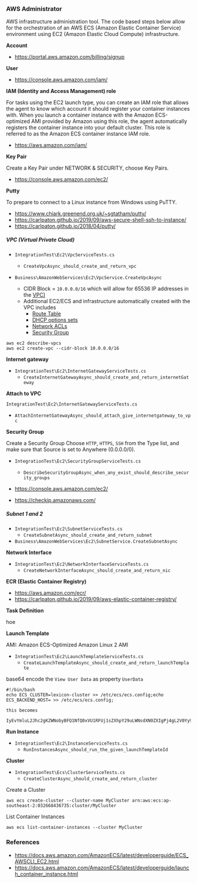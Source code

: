 ### AWS Administrator
AWS infrastructure administration tool. The code based steps below allow for the orchestration of an AWS ECS (Amazon Elastic Container Service) environment using EC2 (Amazon Elastic Cloud Compute) infrastructure.

**Account**

* https://portal.aws.amazon.com/billing/signup

**User**

* https://console.aws.amazon.com/iam/

**IAM (Identity and Access Management) role**

For tasks using the EC2 launch type, you can create an IAM role that allows the agent to know which account it should register your container instances with. When you launch a container instance with the Amazon ECS-optimized AMI provided by Amazon using this role, the agent automatically registers the container instance into your default cluster. This role is referred to as the Amazon ECS container instance IAM role.

* https://aws.amazon.com/iam/

**Key Pair**

Create a Key Pair under NETWORK & SECURITY, choose Key Pairs.

* https://console.aws.amazon.com/ec2/

**Putty**

To prepare to connect to a Linux instance from Windows using PuTTY. 

* https://www.chiark.greenend.org.uk/~sgtatham/putty/
* https://carlpaton.github.io/2019/09/aws-secure-shell-ssh-to-instance/
* https://carlpaton.github.io/2018/04/putty/

##### VPC (Virtual Private Cloud)

* `IntegrationTest\Ec2\VpcServiceTests.cs`
  * `CreateVpcAsync_should_create_and_return_vpc`

* `Business\AmazonWebServices\Ec2\VpcService.CreateVpcAsync`
  * CIDR Block = `10.0.0.0/16` which will allow for 65536 IP addresses in the [VPC)](https://docs.aws.amazon.com/vpc/latest/userguide/VPC_Subnets.html)
  * Additional EC2/ECS and infrastructure automatically created with the VPC includes
    * [Route Table](https://docs.aws.amazon.com/vpc/latest/userguide/VPC_Route_Tables.html)
    * [DHCP options sets](https://docs.aws.amazon.com/vpc/latest/userguide/VPC_DHCP_Options.html)
    * [Network ACLs](https://docs.aws.amazon.com/vpc/latest/userguide/vpc-network-acls.html)
    * [Security Group](https://docs.aws.amazon.com/vpc/latest/userguide/VPC_SecurityGroups.html)

```
aws ec2 describe-vpcs 
aws ec2 create-vpc --cidr-block 10.0.0.0/16
```

**Internet gateway**

* `IntegrationTest\Ec2\InternetGatewayServiceTests.cs`
  * `CreateInternetGatewayAsync_should_create_and_return_internetGateway`

**Attach to VPC**

`IntegrationTest\Ec2\InternetGatewayServiceTests.cs`

- `AttachInternetGatewayAsync_should_attach_give_internetgateway_to_vpc`

**Security Group**

Create a Security Group Choose `HTTP`, `HTTPS`, `SSH` from the Type list, and make sure that Source is set to Anywhere (0.0.0.0/0).

* `IntegrationTest\Ec2\SecurityGroupServiceTests.cs`
  * `DescribeSecurityGroupAsync_when_any_exist_should_describe_security_groups`

* https://console.aws.amazon.com/ec2/
* https://checkip.amazonaws.com/

##### Subnet 1 and 2

* `IntegrationTest\Ec2\SubnetServiceTests.cs`
  * `CreateSubnetAsync_should_create_and_return_subnet`
* `Business\AmazonWebServices\Ec2\SubnetService.CreateSubnetAsync`

**Network Interface**

* `IntegrationTest\Ec2\NetworkInterfaceServiceTests.cs`
  * `CreateNetworkInterfaceAsync_should_create_and_return_nic`

**ECR (Elastic Container Registry)**

* https://aws.amazon.com/ecr/
* https://carlpaton.github.io/2019/09/aws-elastic-container-registry/

**Task Definition**

hoe

**Launch Template**

AMI: Amazon ECS-Optimized Amazon Linux 2 AMI 

* `IntegrationTest\Ec2\LaunchTemplateServiceTests.cs`
  * `CreateLaunchTemplateAsync_should_create_and_return_launchTemplate`

base64 encode the `View User Data` as property `UserData`

```
#!/bin/bash
echo ECS_CLUSTER=lexicon-cluster >> /etc/ecs/ecs.config;echo ECS_BACKEND_HOST= >> /etc/ecs/ecs.config;

this becomes

IyEvYmluL2Jhc2gKZWNobyBFQ1NfQ0xVU1RFUj1sZXhpY29uLWNsdXN0ZXIgPj4gL2V0Yy9lY3MvZWNzLmNvbmZpZztlY2hvIEVDU19CQUNLRU5EX0hPU1Q9ID4+IC9ldGMvZWNzL2Vjcy5jb25maWc7
```

**Run Instance**

* `IntegrationTest\Ec2\InstanceServiceTests.cs`
  * `RunInstancesAsync_should_run_the_given_launchTemplateId`

**Cluster**

* `IntegrationTest\Ecs\ClusterServiceTests.cs`
  * `CreateClusterAsync_should_create_and_return_cluster`

Create a Cluster 

```
aws ecs create-cluster --cluster-name MyCluster arn:aws:ecs:ap-southeast-2:032668436735:cluster/MyCluster
```

List Container Instances 

```
aws ecs list-container-instances --cluster MyCluster
```

### References

* https://docs.aws.amazon.com/AmazonECS/latest/developerguide/ECS_AWSCLI_EC2.html
* https://docs.aws.amazon.com/AmazonECS/latest/developerguide/launch_container_instance.html